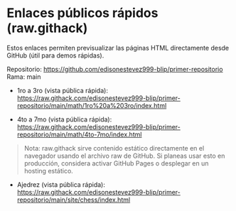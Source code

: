 # Enlaces públicos rápidos (raw.githack)

Estos enlaces permiten previsualizar las páginas HTML directamente desde GitHub (útil para demos rápidas).

Repositorio: https://github.com/edisonestevez999-blip/primer-repositorio
Rama: main

- 1ro a 3ro (vista pública rápida):
  https://raw.githack.com/edisonestevez999-blip/primer-repositorio/main/math/1ro%20a%203ro/index.html

- 4to a 7mo (vista pública rápida):
  https://raw.githack.com/edisonestevez999-blip/primer-repositorio/main/math/4to-7mo/index.html

> Nota: raw.githack sirve contenido estático directamente en el navegador usando el archivo raw de GitHub. Si planeas usar esto en producción, considera activar GitHub Pages o desplegar en un hosting estático.

- Ajedrez (vista pública rápida):
  https://raw.githack.com/edisonestevez999-blip/primer-repositorio/main/site/chess/index.html
